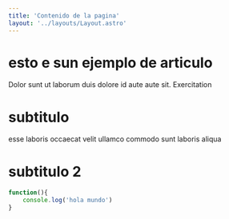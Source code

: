 ```yaml
---
title: 'Contenido de la pagina'
layout: '../layouts/Layout.astro'
---
```

# esto e sun ejemplo de articulo
Dolor sunt ut laborum duis dolore id aute aute sit. Exercitation 
# subtitulo

esse laboris occaecat velit ullamco commodo sunt laboris aliqua 

# subtitulo 2
```javascript
function(){
    console.log('hola mundo')
}
```